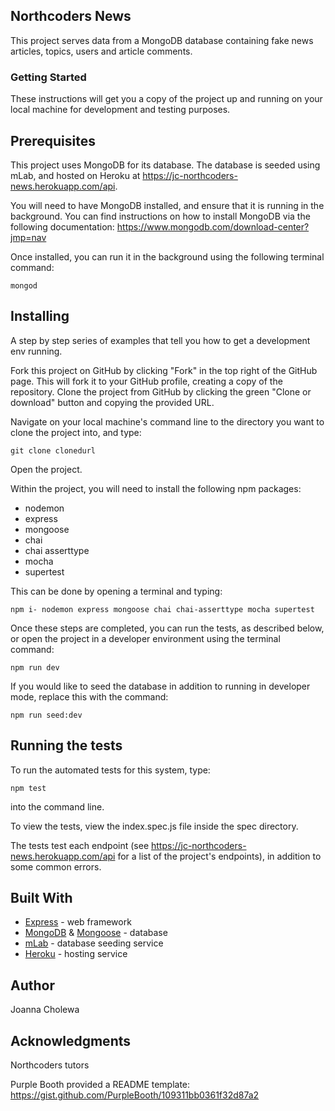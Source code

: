 ## Northcoders News
This project serves data from a MongoDB database containing fake news articles, topics, users and article comments. 

### Getting Started
These instructions will get you a copy of the project up and running on your local machine for development and testing purposes.

## Prerequisites

This project uses MongoDB for its database. The database is seeded using mLab, and hosted on Heroku at https://jc-northcoders-news.herokuapp.com/api. 

You will need to have MongoDB installed, and ensure that it is running in the background. You can find instructions on how to install MongoDB via the following documentation: https://www.mongodb.com/download-center?jmp=nav

Once installed, you can run it in the background using the following terminal command: 

```http
mongod
```

## Installing

A step by step series of examples that tell you how to get a development env running.

Fork this project on GitHub by clicking "Fork" in the top right of the GitHub page. This will fork it to your GitHub profile, creating a copy of the repository.
Clone the project from GitHub by clicking the green "Clone or download" button and copying the provided URL.

Navigate on your local machine's command line to the directory you want to clone the project into, and type:

```http
git clone clonedurl
```

Open the project.

Within the project, you will need to install the following npm packages:
  * nodemon
  * express
  * mongoose
  * chai
  * chai asserttype
  * mocha
  * supertest

This can be done by opening a terminal and typing:

```http
npm i- nodemon express mongoose chai chai-asserttype mocha supertest
```

Once these steps are completed, you can run the tests, as described below, or open the project in a developer environment using the terminal command:

```http
npm run dev
```
If you would like to seed the database in addition to running in developer mode, replace this with the command:

```http
npm run seed:dev
```

## Running the tests
To run the automated tests for this system, type:

```http
npm test
```
into the command line.

To view the tests, view the index.spec.js file inside the spec directory. 

The tests test each endpoint (see https://jc-northcoders-news.herokuapp.com/api for a list of the project's endpoints), in addition to some common errors. 

## Built With
* [Express](https://expressjs.com/) - web framework
* [MongoDB](https://www.mongodb.com/) & [Mongoose](https://mongoosejs.com/docs/) - database
* [mLab](https://mlab.com/) - database seeding service
* [Heroku](https://heroku.com/) - hosting service

## Author
Joanna Cholewa

## Acknowledgments
Northcoders tutors

Purple Booth provided a README template: https://gist.github.com/PurpleBooth/109311bb0361f32d87a2 